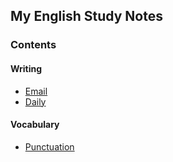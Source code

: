 ## My English Study Notes

### Contents

#### Writing

* [Email](writing-email.md)
* [Daily](writing-daily.md)

#### Vocabulary

* [Punctuation](punctuation.txt)